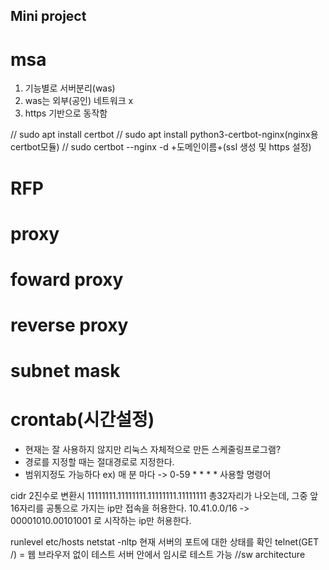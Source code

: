 ## Mini project

# msa
1. 기능별로 서버분리(was)
2. was는 외부(공인) 네트워크 x
3. https 기반으로 동작함

// sudo apt install certbot
// sudo apt install python3-certbot-nginx(nginx용 certbot모듈)
// sudo certbot --nginx -d +도메인이름+(ssl 생성 및 https 설정)

# RFP

# proxy

# foward proxy

# reverse proxy

# subnet mask

# crontab(시간설정)
- 현재는 잘 사용하지 않지만 리눅스 자체적으로 만든 스케줄링프로그램?
- 경로를 지정할 때는 절대경로로 지정한다.
- 범위지정도 가능하다 ex) 매 분 마다 -> 0-59 * * * * 사용할 명령어

cidr
2진수로 변환시 11111111.11111111.11111111.11111111 총32자리가 나오는데, 그중 앞 16자리를 공통으로 가지는 ip만 접속을 허용한다.
10.41.0.0/16 -> 00001010.00101001 로 시작하는 ip만 허용한다.

runlevel
etc/hosts
netstat -nltp
현재 서버의 포트에 대한 상태를 확인
telnet(GET /) = 웹 브라우저 없이 테스트 서버 안에서 임시로 테스트 가능
//sw architecture